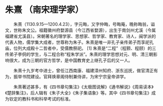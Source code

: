 朱熹 （南宋理学家）
==
　　朱熹（1130.9.15—1200.4.23），字元晦，又字仲晦，号晦庵，晚称晦翁，谥文，世称朱文公。祖籍徽州府婺源县（今江西省婺源），出生于南剑州尤溪（今属福建省尤溪县）。宋朝著名的理学家、思想家、哲学家、教育家、诗人，闽学派的代表人物，儒学集大成者，世尊称为朱子。朱熹是唯一非孔子亲传弟子而享祀孔庙，位列大成殿十二哲者中，受儒教祭祀。 [1]  朱熹是“二程”（程颢、程颐）的三传弟子李侗的学生，与二程合称“程朱学派”。朱熹的理学思想对元、明、清三朝影响很大，成为三朝的官方哲学，是中国教育史上继孔子后的又一人。

　　朱熹十九岁考中进士，曾任江西南康、福建漳州知府、浙东巡抚，做官清正有为，振举书院建设。官拜焕章阁侍制兼侍讲，为宋宁宗皇帝讲学。

　　朱熹著述甚多，有《四书章句集注》《太极图说解》《通书解说》《周易读本》《楚辞集注》，后人辑有《朱子大全》《朱子集语象》等。其中《四书章句集注》成为钦定的教科书和科举考试的标准。